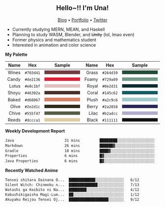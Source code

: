 <h2 align="center">
  Hello~!! I'm Una!
</h2>

<p align="center">
  <a href="https://anarchy.website/">Blog</a> &bull;
  <a href="https://una-ada.github.io/">Portfolio</a> &bull;
  <a href="https://twitter.com/xn__z7x">Twitter</a>
</p>

- Currently studying MERN, MEAN, and Haskell
- Planning to study WASM, Blender, and ~~Unity~~ (lol, lmao even)
- Former physics and mathematics student
- Interested in animation and color science

**My Palette**

|  Name |   Hex   |       Sample       |  Name |   Hex   |       Sample       |
| ----: | :-----: | :----------------: | ----: | :-----: | :----------------: |
| Wines |`#703d41`| ![Wines](/c/0.png) | Grass |`#264d39`| ![Grass](/c/8.png) |
| Candy |`#de2136`| ![Candy](/c/1.png) | Foamy |`#729a89`| ![Foamy](/c/9.png) |
| Lotus |`#e0c1bf`| ![Lotus](/c/2.png) | Royal |`#0e2d31`| ![Royal](/c/A.png) |
| Shoyu |`#46302a`| ![Shoyu](/c/3.png) | Coral |`#145c62`| ![Coral](/c/B.png) |
| Baked |`#d68067`| ![Baked](/c/4.png) | Plush |`#a2c9cb`| ![Plush](/c/C.png) |
| Olive |`#2e2d1c`| ![Olive](/c/5.png) | Berry |`#2a2858`| ![Berry](/c/D.png) |
| Chive |`#555f47`| ![Chive](/c/6.png) | Lilac |`#b2adcc`| ![Lilac](/c/E.png) |
| Reeds |`#dccca1`| ![Reeds](/c/7.png) | Black |`#111111`| ![Black](/c/F.png) |

**Weekly Development Report**

<!--START_SECTION:waka-->

```txt
Java                       31 mins         ████████░░░░░░░░░░░░░░░░░   31.49 %
Markdown                   26 mins         ██████▓░░░░░░░░░░░░░░░░░░   26.67 %
Gradle                     18 mins         ████▓░░░░░░░░░░░░░░░░░░░░   18.51 %
Properties                 6 mins          █▓░░░░░░░░░░░░░░░░░░░░░░░   06.80 %
Java Properties            6 mins          █▓░░░░░░░░░░░░░░░░░░░░░░░   06.75 %
```

<!--END_SECTION:waka-->

**Recently Watched Anime**

<!-- RECENT-ANIME:START -->

    Tensei shitara Dainana O...  ████████████░░░░░░░░░░░░░   6/12
    Silent Witch: Chinmoku n...  █████████████░░░░░░░░░░░░   7/13
    Watashi ga Koibito ni Na...  ████████░░░░░░░░░░░░░░░░░   4/12
    Kabushikigaisha Magi-Lum...  ██░░░░░░░░░░░░░░░░░░░░░░░   1/12
    Akuyaku Reijou Tensei Oj...  ██████████████████░░░░░░░   9/12
<!-- RECENT-ANIME:END -->
